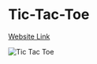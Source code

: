 # Tic-Tac-Toe

[Website Link](https://manash-tic-tac-toe.netlify.app/)

![Tic Tac Toe](https://github.com/Man0sh-r0y/Web-Developement-2023/assets/96605313/6abaabd7-2698-46f5-8a69-b9b04a18c0b7)

